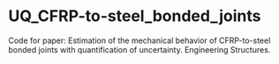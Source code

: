 # UQ_CFRP-to-steel_bonded_joints
Code for paper: Estimation of the mechanical behavior of CFRP-to-steel bonded joints with quantification of uncertainty. Engineering Structures.
